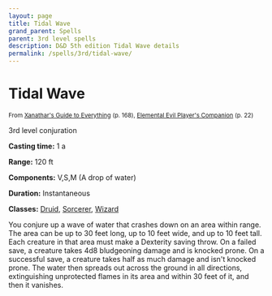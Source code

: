 ```yaml
---
layout: page
title: Tidal Wave
grand_parent: Spells
parent: 3rd level spells 
description: D&D 5th edition Tidal Wave details
permalink: /spells/3rd/tidal-wave/
---
```


# Tidal Wave

<small>From <a target="_blank" href="https://dnd.wizards.com/products/tabletop-games/rpg-products/xanathars-guide-everything">Xanathar's Guide to Everything</a> (p. 168), <a target="_blank" href="https://dnd.wizards.com/products/tabletop-games/rpg-products/player%E2%80%99s-companion">Elemental Evil Player's Companion</a> (p. 22)</small>


3rd level conjuration

**Casting time:** 1 a

**Range:** 120 ft

**Components:** V,S,M (A drop of water)

**Duration:** Instantaneous

**Classes:** [Druid](/classes/druid/), [Sorcerer](/classes/sorcerer/), [Wizard](/classes/wizard/)

You conjure up a wave of water that crashes down on an area within range. The area can be up to 30 feet long, up to 10 feet wide, and up to 10 feet tall. Each creature in that area must make a Dexterity saving throw. On a failed save, a creature takes 4d8 bludgeoning damage and is knocked prone. On a successful save, a creature takes half as much damage and isn't knocked prone. The water then spreads out across the ground in all directions, extinguishing unprotected flames in its area and within 30 feet of it, and then it vanishes.